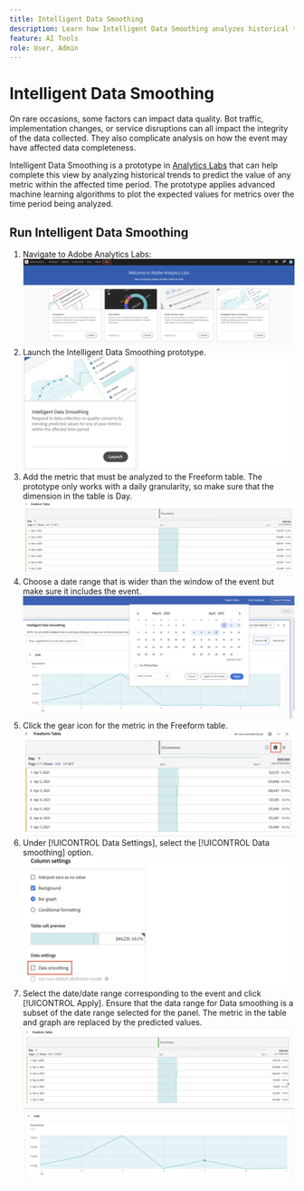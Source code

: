 ```yaml
---
title: Intelligent Data Smoothing
description: Learn how Intelligent Data Smoothing analyzes historical trends to predict the value of any metric within an affected time period.
feature: AI Tools
role: User, Admin
---
```

# Intelligent Data Smoothing

On rare occasions, some factors can impact data quality. Bot traffic, implementation changes, or service disruptions can all impact the integrity of the data collected. They also complicate analysis on how the event may have affected data completeness.  

Intelligent Data Smoothing is a prototype in [Analytics Labs](/help/analyze/labs.md) that can help complete this view by analyzing historical trends to predict the value of any metric within the affected time period. The prototype applies advanced machine learning algorithms to plot the expected values for metrics over the time period being analyzed.

## Run Intelligent Data Smoothing

1. Navigate to Adobe Analytics Labs:
   ![Labs](assets/labs.png)
1. Launch the Intelligent Data Smoothing prototype.
   ![Launch prototype](assets/intelligent-ds.png)
1. Add the metric that must be analyzed to the Freeform table. The prototype only works with a daily granularity, so make sure that the dimension in the table is Day.
   ![Add metric](assets/add-metric.png)
1. Choose a date range that is wider than the window of the event but make sure it includes the event. 
   ![Date range](assets/date-range.png)
1. Click the gear icon for the metric in the Freeform table.
   ![Gear icon](assets/gear-icon.png)
1. Under [!UICONTROL Data Settings], select the [!UICONTROL Data smoothing] option.
   ![Data smoothing](assets/column-setting.png)
1. Select the date/date range corresponding to the event and click [!UICONTROL Apply]. 
   Ensure that the data range for Data smoothing is a subset of the date range selected for the panel. The metric in the table and graph are replaced by the predicted values. 
   ![Predicted values](assets/predictive-values.png)
